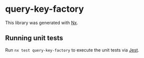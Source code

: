 # query-key-factory

This library was generated with [Nx](https://nx.dev).

## Running unit tests

Run `nx test query-key-factory` to execute the unit tests via [Jest](https://jestjs.io).
